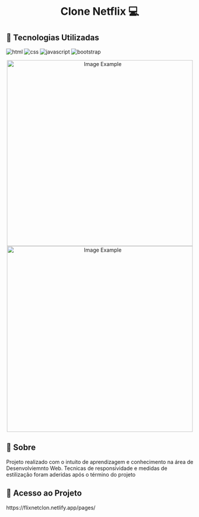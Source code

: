 [HTML__BADGE]: https://img.shields.io/badge/HTML-red?style=for-the-badge&logo=html
[JAVASCRIPT__BADGE]: https://img.shields.io/badge/Javascript-000?style=for-the-badge&logo=javascript
[CSS__BADGE]: https://img.shields.io/badge/Css-005CFE?style=for-the-badge&logo=css
[BOOTRSTRAP__BADGE]: https://img.shields.io/badge/Bootstrap-da70d6?style=for-the-badge&logo=bootstrap

[GATSBY__BADGE]: https://img.shields.io/badge/Gatsby-7026b9?style=for-the-badge&logo=gatsby
[PROJECT__BADGE]: https://img.shields.io/badge/📱Visit_this_project-000?style=for-the-badge&logo=project
[PROJECT__URL]: https://github.com/Fernanda-Kipper/Readme-Templates

<h1 align="center" style="font-weight: bold;">Clone Netflix 💻</h1>

<h2 id="started">📌 Tecnologias Utilizadas </h2>

![html][HTML__BADGE]
![css][CSS__BADGE]
![javascript][JAVASCRIPT__BADGE]
![bootstrap][BOOTRSTRAP__BADGE]

<p align="center">
    <img src="https://github.com/GuilhermeSeveriano/CloneNetflix/assets/87097691/ddad6f35-36e3-4af2-a198-f154d33a0a95" alt="Image Example" width="500px" height="auto">
    <img src="https://github.com/GuilhermeSeveriano/CloneNetflix/assets/87097691/899482c7-eb88-480e-a8db-4cf96e599919" alt="Image Example" width="500px" height="auto">    
</p>

<h2 id="started">📌 Sobre</h2>

Projeto realizado com o intuito de aprendizagem e conhecimento na área de Desenvolviemnto Web. Tecnicas de responsividade e medidas de estilização foram aderidas após o término do projeto

<h2 id="started">📌 Acesso ao Projeto</h2>

<p>
    https://flixnetclon.netlify.app/pages/
</p>


